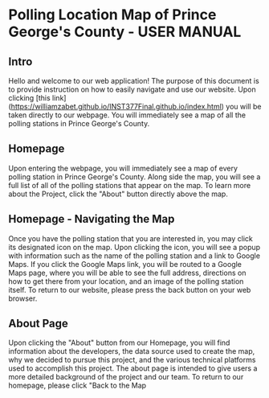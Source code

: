 # Polling Location Map of Prince George's County - USER MANUAL
## Intro
Hello and welcome to our web application!
The purpose of this document is to provide instruction on how to easily navigate and use our website. Upon clicking [this link] (https://williamzabet.github.io/INST377Final.github.io/index.html) you will be taken directly to our webpage. You will immediately see a map of all the polling stations in Prince George's County. 

## Homepage
Upon entering the webpage, you will immediately see a map of every polling station in Prince George's County. Along side the map, you will see a full list of all of the polling stations that appear on the map. To learn more about the Project, click the "About" button directly above the map. 

## Homepage - Navigating the Map
Once you have the polling station that you are interested in, you may click its designated icon on the map. Upon clicking the icon, you will see a popup with information such as the name of the polling station and a link to Google Maps. If you click the Google Maps link, you will be routed to a Google Maps page, where you will be able to see the full address, directions on how to get there from your location, and an image of the polling station itself. To return to our website, please press the back button on your web browser. 

## About Page
Upon clicking the "About" button from our Homepage, you will find information about the developers, the data source used to create the map, why we decided to pursue this project, and the various technical platforms used to accomplish this project. The about page is intended to give users a more detailed background of the project and our team. To return to our homepage, please click "Back to the Map
